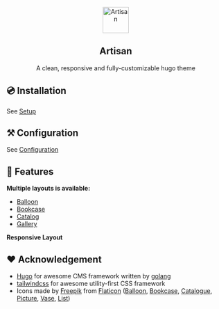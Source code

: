 <p align="center">
  <a href="https://kaiiiz.github.io/hugo-theme-artisan">
    <img alt="Artisan" src="https://kaiiiz.github.io/hugo-theme-artisan/icons/vase.svg" width="60">
  </a>
</p>

<h2 align="center">
  Artisan
</h2>

<p align="center">
  A clean, responsive and fully-customizable hugo theme
</p>

## 💿 Installation

See [Setup](https://kaiiiz.github.io/hugo-theme-artisan/setup)

## ⚒ Configuration

See [Configuration](https://kaiiiz.github.io/hugo-theme-artisan/configuration/)

## 🎁 Features

**Multiple layouts is available:**

* [Balloon](https://kaiiiz.github.io/hugo-theme-artisan/layouts/demo/balloon/)
* [Bookcase](https://kaiiiz.github.io/hugo-theme-artisan/layouts/demo/bookcase/)
* [Catalog](https://kaiiiz.github.io/hugo-theme-artisan/layouts/demo/catalog/)
* [Gallery](https://kaiiiz.github.io/hugo-theme-artisan/layouts/demo/gallery/)

**Responsive Layout**

## ❤️ Acknowledgement

* [Hugo](https://gohugo.io/) for awesome CMS framework written by [golang](https://golang.org/)
* [tailwindcss](https://tailwindcss.com/) for awesome utility-first CSS framework
* Icons made by [Freepik](https://www.freepik.com) from [Flaticon](https://www.flaticon.com) ([Balloon](https://www.flaticon.com/free-icon/balloon_106616?term=ballon&page=1&position=40&page=1&position=40&related_id=106616), [Bookcase](https://www.flaticon.com/free-icon/bookcase_3780918?term=bookcase&page=1&position=8&page=1&position=8&related_id=3780918), [Catalogue](https://www.flaticon.com/free-icon/catalogue_3486568?term=catalogue&page=1&position=1&page=1&position=1&related_id=3486568), [Picture](https://www.flaticon.com/free-icon/picture_870392?term=museum&page=1&position=19&page=1&position=19&related_id=870392), [Vase](https://www.flaticon.com/free-icon/vase_3798619?related_id=3798619&origin=tag#), [List](https://www.flaticon.com/free-icon/list_3923539?term=list&page=1&position=24&page=1&position=24&related_id=3923539&origin=search))


